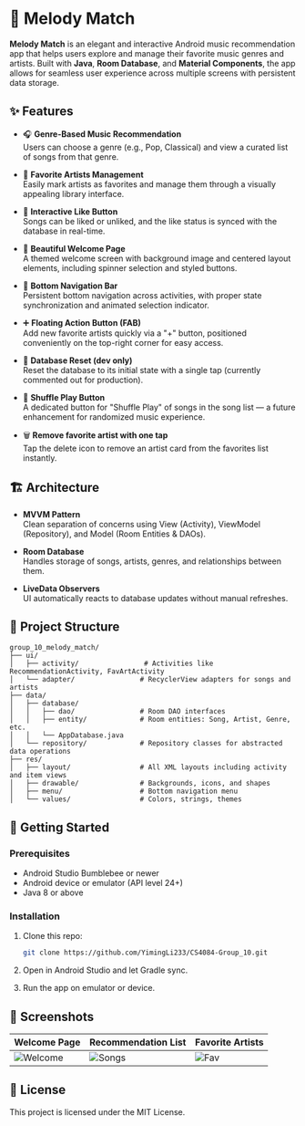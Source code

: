 # 🎵 Melody Match

**Melody Match** is an elegant and interactive Android music recommendation app that helps users explore and manage their favorite music genres and artists. Built with **Java**, **Room Database**, and **Material Components**, the app allows for seamless user experience across multiple screens with persistent data storage.


## ✨ Features

- 🎧 **Genre-Based Music Recommendation**  
  Users can choose a genre (e.g., Pop, Classical) and view a curated list of songs from that genre.

- 💜 **Favorite Artists Management**  
  Easily mark artists as favorites and manage them through a visually appealing library interface.

- 🌈 **Interactive Like Button**  
  Songs can be liked or unliked, and the like status is synced with the database in real-time.

- 🌊 **Beautiful Welcome Page**  
  A themed welcome screen with background image and centered layout elements, including spinner selection and styled buttons.

- 🔄 **Bottom Navigation Bar**  
  Persistent bottom navigation across activities, with proper state synchronization and animated selection indicator.

- ➕ **Floating Action Button (FAB)**  
  Add new favorite artists quickly via a "+" button, positioned conveniently on the top-right corner for easy access.

- 🧹 **Database Reset (dev only)**  
  Reset the database to its initial state with a single tap (currently commented out for production).

- 🔀 **Shuffle Play Button**  
  A dedicated button for "Shuffle Play" of songs in the song list — a future enhancement for randomized music experience.

- 🗑 **Remove favorite artist with one tap**  
  Tap the delete icon to remove an artist card from the favorites list instantly.

## 🏗 Architecture

- **MVVM Pattern**  
  Clean separation of concerns using View (Activity), ViewModel (Repository), and Model (Room Entities & DAOs).

- **Room Database**  
  Handles storage of songs, artists, genres, and relationships between them.

- **LiveData Observers**  
  UI automatically reacts to database updates without manual refreshes.

## 📁 Project Structure

```
group_10_melody_match/
├── ui/
│   ├── activity/                # Activities like RecommendationActivity, FavArtActivity
│   └── adapter/                # RecyclerView adapters for songs and artists
├── data/
│   ├── database/
│   │   ├── dao/                # Room DAO interfaces
│   │   ├── entity/             # Room entities: Song, Artist, Genre, etc.
│   │   └── AppDatabase.java
│   └── repository/             # Repository classes for abstracted data operations
├── res/
│   ├── layout/                 # All XML layouts including activity and item views
│   ├── drawable/               # Backgrounds, icons, and shapes
│   ├── menu/                   # Bottom navigation menu
│   └── values/                 # Colors, strings, themes
```

## 🚀 Getting Started

### Prerequisites

- Android Studio Bumblebee or newer
- Android device or emulator (API level 24+)
- Java 8 or above



### Installation

1. Clone this repo:
   ```bash
   git clone https://github.com/YimingLi233/CS4084-Group_10.git
   ```

2. Open in Android Studio and let Gradle sync.

3. Run the app on emulator or device.

## 📸 Screenshots

| Welcome Page | Recommendation List | Favorite Artists |
|--------------|---------------------|------------------|
| ![Welcome](https://github.com/user-attachments/assets/6461519b-740f-4a21-a893-1e92fafbefe7) | ![Songs](https://github.com/user-attachments/assets/5bb16716-c448-473a-96f8-7b1ae71eca25) | ![Fav](https://github.com/user-attachments/assets/cbd7a08d-b09b-485c-9a67-885f50f2e4a1) |



## 📝 License

This project is licensed under the MIT License.
